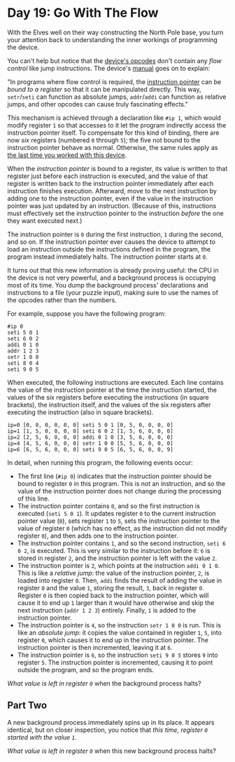 # Day 19: Go With The Flow

With the Elves well on their way constructing the North Pole base, you turn your attention back to understanding the inner workings of programming the device.

You can't help but notice that the [device's opcodes](16) don't contain any _flow control_ like jump instructions. The device's [manual](16) goes on to explain:

"In programs where flow control is required, the [instruction pointer](https://en.wikipedia.org/wiki/Program_counter) can be _bound to a register_ so that it can be manipulated directly. This way, `setr`/`seti` can function as absolute jumps, `addr`/`addi` can function as relative jumps, and other opcodes can cause truly fascinating effects."

This mechanism is achieved through a declaration like `#ip 1`, which would modify register `1` so that accesses to it let the program indirectly access the instruction pointer itself. To compensate for this kind of binding, there are now _six_ registers (numbered `0` through `5`); the five not bound to the instruction pointer behave as normal. Otherwise, the same rules apply as [the last time you worked with this device](16).

When the _instruction pointer_ is bound to a register, its value is written to that register just before each instruction is executed, and the value of that register is written back to the instruction pointer immediately after each instruction finishes execution. Afterward, move to the next instruction by adding one to the instruction pointer, even if the value in the instruction pointer was just updated by an instruction. (Because of this, instructions must effectively set the instruction pointer to the instruction _before_ the one they want executed next.)

The instruction pointer is `0` during the first instruction, `1` during the second, and so on. If the instruction pointer ever causes the device to attempt to load an instruction outside the instructions defined in the program, the program instead immediately halts. The instruction pointer starts at `0`.

It turns out that this new information is already proving useful: the CPU in the device is not very powerful, and a background process is occupying most of its time. You dump the background process' declarations and instructions to a file (your puzzle input), making sure to use the names of the opcodes rather than the numbers.

For example, suppose you have the following program:

```
#ip 0
seti 5 0 1
seti 6 0 2
addi 0 1 0
addr 1 2 3
setr 1 0 0
seti 8 0 4
seti 9 0 5
```

When executed, the following instructions are executed. Each line contains the value of the instruction pointer at the time the instruction started, the values of the six registers before executing the instructions (in square brackets), the instruction itself, and the values of the six registers after executing the instruction (also in square brackets).

```
ip=0 [0, 0, 0, 0, 0, 0] seti 5 0 1 [0, 5, 0, 0, 0, 0]
ip=1 [1, 5, 0, 0, 0, 0] seti 6 0 2 [1, 5, 6, 0, 0, 0]
ip=2 [2, 5, 6, 0, 0, 0] addi 0 1 0 [3, 5, 6, 0, 0, 0]
ip=4 [4, 5, 6, 0, 0, 0] setr 1 0 0 [5, 5, 6, 0, 0, 0]
ip=6 [6, 5, 6, 0, 0, 0] seti 9 0 5 [6, 5, 6, 0, 0, 9]
```

In detail, when running this program, the following events occur:

- The first line (`#ip 0`) indicates that the instruction pointer should be bound to register `0` in this program. This is not an instruction, and so the value of the instruction pointer does not change during the processing of this line.
- The instruction pointer contains `0`, and so the first instruction is executed (`seti 5 0 1`). It updates register `0` to the current instruction pointer value (`0`), sets register `1` to `5`, sets the instruction pointer to the value of register `0` (which has no effect, as the instruction did not modify register `0`), and then adds one to the instruction pointer.
- The instruction pointer contains `1`, and so the second instruction, `seti 6 0 2`, is executed. This is very similar to the instruction before it: `6` is stored in register `2`, and the instruction pointer is left with the value `2`.
- The instruction pointer is `2`, which points at the instruction `addi 0 1 0`. This is like a _relative jump_: the value of the instruction pointer, `2`, is loaded into register `0`. Then, `addi` finds the result of adding the value in register `0` and the value `1`, storing the result, `3`, back in register `0`. Register `0` is then copied back to the instruction pointer, which will cause it to end up `1` larger than it would have otherwise and skip the next instruction (`addr 1 2 3`) entirely. Finally, `1` is added to the instruction pointer.
- The instruction pointer is `4`, so the instruction `setr 1 0 0` is run. This is like an _absolute jump_: it copies the value contained in register `1`, `5`, into register `0`, which causes it to end up in the instruction pointer. The instruction pointer is then incremented, leaving it at `6`.
- The instruction pointer is `6`, so the instruction `seti 9 0 5` stores `9` into register `5`. The instruction pointer is incremented, causing it to point outside the program, and so the program ends.

_What value is left in register `0`_ when the background process halts?

## Part Two

A new background process immediately spins up in its place. It appears identical, but on closer inspection, you notice that _this time, register `0` started with the value `1`_.

_What value is left in register `0`_ when this new background process halts?
